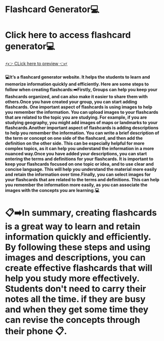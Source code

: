 # Flashcard Generator💻

# Click here to access flashcard generator💻
<a href="https://almabetter-get-youtube-subscriber.vercel.app/">⚡👉 CLick here to preview 👈⚡</a>

<h4>💻It’s a flashcard generator website. It helps the students to learn and memorize information quickly and efficiently. Here are some steps to follow when creating flashcards:➡️Firstly, Groups can help you keep your flashcards organized, and can also make it easier to share them with others.Once you have created your group, you can start adding flashcards. One important aspect of flashcards is using images to help you remember the information. You can upload images to your flashcards that are related to the topic you are studying. For example, if you are studying geography, you might add images of maps or landmarks to your flashcards.Another important aspect of flashcards is adding descriptions to help you remember the information. You can write a brief description of the term or concept on one side of the flashcard, and then add the definition on the other side. This can be especially helpful for more complex topics, as it can help you understand the information in a more nuanced way.Once you have added your descriptions, you can start entering the terms and definitions for your flashcards. It is important to keep your flashcards focused on one topic or idea, and to use clear and concise language. This will help you understand the material more easily and retain the information over time.Finally, you can select images for your flashcards that are related to the terms and definitions. This can help you remember the information more easily, as you can associate the images with the concepts you are learning.💻
</h4>


# 📋➡️In summary, creating flashcards is a great way to learn and retain information quickly and efficiently. By following these steps and using images and descriptions, you can create effective flashcards that will help you study more effectively. Students don't need to carry their notes all the time. if they are busy and when they get some time they can revise the concepts through their phone 📋.





